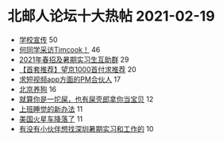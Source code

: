 # 北邮人论坛十大热帖 2021-02-19

- [学校宣传](https://bbs.byr.cn/article/Talking/6258689) 50
- [何同学采访Timcook！](https://bbs.byr.cn/article/Picture/3282143) 46
- [2021年春招及暑期实习生互助群](https://bbs.byr.cn/article/Friends/1986185) 29
- [【首套推荐】望京1000首付求推荐](https://bbs.byr.cn/article/Home/128585) 20
- [求短视频app方面的PM合伙人](https://bbs.byr.cn/article/Entrepreneurship/27168) 17
- [北京养狗](https://bbs.byr.cn/article/Pet/155368) 16
- [就算你是一坨屎，也有屎壳郎拿你当宝贝](https://bbs.byr.cn/article/Feeling/3164767) 12
- [上班睡觉的新办法](https://bbs.byr.cn/article/Jiangxi/469011) 11
- [美国火星车降落了](https://bbs.byr.cn/article/Constellations/521521) 11
- [有没有小伙伴想找深圳暑期实习和工作的](https://bbs.byr.cn/article/Job/2125202) 10


